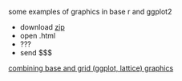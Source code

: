 some examples of graphics in base r and ggplot2

* download <a href = 'https://github.com/raredd/rgraphics/archive/master.zip'>zip</a>
* open .html
* ???
* send $$$

<a href = "https://github.com/raredd/rgraphics/blob/master/basegrid.md">combining base and grid (ggplot, lattice) graphics</a>